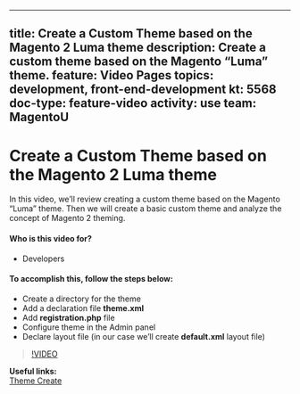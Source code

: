 
---
title: Create a Custom Theme based on the Magento 2 Luma theme
description: Create a custom theme based on the Magento “Luma” theme.
feature: Video Pages
topics: development, front-end-development
kt: 5568
doc-type: feature-video
activity: use
team: MagentoU
---
# Create a Custom Theme based on the Magento 2 Luma theme

In this video, we’ll review creating a custom theme based on the Magento “Luma” theme. Then we will create a basic custom theme and analyze the concept of Magento 2 theming.

#### Who is this video for?
* Developers

#### To accomplish this, follow the steps below:
* Create a directory for the theme
* Add a declaration file **theme.xml**
* Add **registration.php** file
* Configure theme in the Admin panel
* Declare layout file (in our case we’ll create **default.xml** layout file)

>[!VIDEO](https://video.tv.adobe.com/v/35756)

**Useful links:**
<br/>
[Theme Create](https://devdocs.magento.com/guides/v2.4/frontend-dev-guide/themes/theme-create.html)
